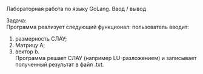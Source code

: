 Лабораторная работа по языку GoLang. Ввод / вывод  

Задача:  
Программа реализует следующий функционал: пользователь вводит:  
1) размерность СЛАУ;   
2) Матрицу A;   
3) вектор b.   
Программа решает СЛАУ (например LU-разложением) и записывает полученный результат в файл .txt. 
